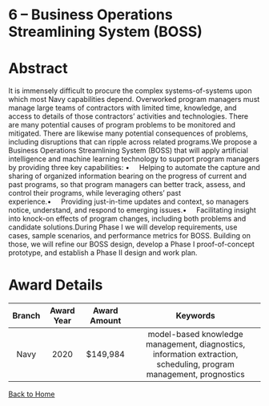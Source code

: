 
6 – Business Operations Streamlining System (BOSS)
==================================================

# Abstract


It is immensely difficult to procure the complex systems-of-systems upon which most Navy capabilities depend. Overworked program managers must manage large teams of contractors with limited time, knowledge, and access to details of those contractors’ activities and technologies. There are many potential causes of program problems to be monitored and mitigated. There are likewise many potential consequences of problems, including disruptions that can ripple across related programs.We propose a Business Operations Streamlining System (BOSS) that will apply artificial intelligence and machine learning technology to support program managers by providing three key capabilities: •     Helping to automate the capture and sharing of organized information bearing on the progress of current and past programs, so that program managers can better track, assess, and control their programs, while leveraging others’ past experience.•     Providing just-in-time updates and context, so managers notice, understand, and respond to emerging issues.•     Facilitating insight into knock-on effects of program changes, including both problems and candidate solutions.During Phase I we will develop requirements, use cases, sample scenarios, and performance metrics for BOSS. Building on those, we will refine our BOSS design, develop a Phase I proof-of-concept prototype, and establish a Phase II design and work plan.  

# Award Details

|Branch|Award Year|Award Amount|Keywords|
| :---: | :---: | :---: | :---: |
|Navy|2020|$149,984|model-based knowledge management, diagnostics, information extraction, scheduling, program management, prognostics|
  
  


[Back to Home](https://github.com/chrischow/dod_sbir_awards/JH/#2086)